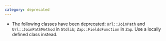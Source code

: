 ```yaml
---
category: deprecated
---
```

* The following classes have been deprecated: `Url::JoinPath` and `Url::JoinPathMethod` in `Stdlib`; `Zap::FieldsFunction` in `Zap`. Use a locally defined class instead.
